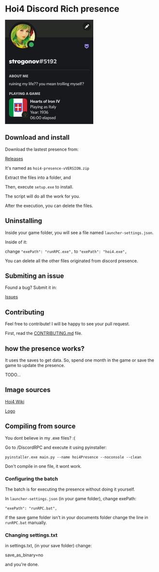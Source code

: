 # Hoi4 Discord Rich presence

![demonstration](/tests/demo.PNG)

## Download and install

Download the lastest presence from:

[Releases](https://github.com/ThiaudioTT/hoi4-presence/releases)

It's named as `hoi4-presence-vVERSION.zip`

Extract the files into a folder, and

Then, execute `setup.exe` to install.

The script will do all the work for you.

After the execution, you can delete the files.

## Uninstalling

Inside your game folder, you will see a file named `launcher-settings.json`.

Inside of it:

change `"exePath": "runRPC.exe",` to
`"exePath": "hoi4.exe",`

You can delete all the other files originated from discord presence.

## Submiting an issue

Found a bug? Submit it in:

[Issues](https://github.com/ThiaudioTT/hoi4-presence/issues)

## Contributing

Feel free to contribute! I will be happy to see your pull request.

First, read the [CONTRIBUTING.md](CONTRIBUTING.md) file.

## how the presence works?

It uses the saves to get data. So, spend one month in the game or save the game to update the presence.

TODO...

## Image sources

[Hoi4 Wiki](https://hoi4.paradoxwikis.com/Hearts_of_Iron_4_Wiki)

[Logo](https://www.reddit.com/r/hoi4/comments/85l962/new_game_icon_made_by_me_the_original_sucks_free/)

## Compiling from source

You dont believe in my .exe files? :(

Go to /DiscordRPC and execute it using pyinstaller:

```pyinstaller.exe main.py --name hoi4Presence --noconsole --clean```

Don't compile in one file, it wont work.

### Configuring the batch

The batch is for executing the presence without doing it yourself.

In `launcher-settings.json` (in your game folder), change exePath:

`"exePath": "runRPC.bat",`

if the save game folder isn't in your documents folder
change the line in `runRPC.bat` manually.

### Changing settings.txt

in settings.txt, (in your save folder) change:

save_as_binary=no

and you're done.
